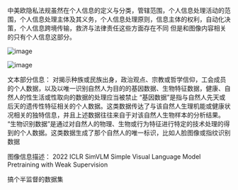 中美欧隐私法规虽然在个人信息的定义与分类，管辖范围，个人信息处理活动的范围，个人信息处理主体及其义务，个人信息处理原则，信息主体的权利，自动化决策，个人信息跨境传输，救济与法律责任这些方面存在不同
但是和图像内容相关的只有个人信息这部分。

![image](https://user-images.githubusercontent.com/86655336/211769495-bd864479-8f25-4ab3-8681-5d7392153aae.png)

![image](https://user-images.githubusercontent.com/86655336/211769579-903401f6-9d36-484f-81b1-4950b06a42b7.png)

文本部分信息：
对揭示种族或民族出身，政治观点、宗教或哲学信仰，工会成员的个人数据，以及以唯一识别自然人为目的的基因数据、生物特征数据，健康、自然人的性生活或性取向的数据的处理应当被禁止
“基因数据”是指与自然人先天或后天的遗传性特征相关的个人数据。这类数据传达了与该自然人生理机能或健康状况相关的独特信息，并且上述数据往往来自于对该自然人生物样本的分析结果。
“生物识别数据”是通过对自然人的物理、生物或行为特征进行特定的技术处理的得到的个人数据。这类数据生成了那个自然人的唯一标识，比如人脸图像或指纹识别数据

图像信息描述：
2022 ICLR SimVLM Simple Visual Language Model Pretraining with Weak Supervision


搞个半监督的数据集

